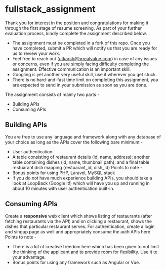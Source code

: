 # fullstack_assignment
Thank you for interest in the position and congratulations for making it through the first stage of resume screening.
As part of your further evaluation process, kindly complete the assignment described below. 
- The assignment must be completed in a fork of this repo. Once you have completed, submit a PR which will notify us that you are ready for us to review your work.
- Feel free to reach out (utkarsh@hrrealvalue.com) in case of any issues or concerns, even if you are simply facing difficulty completing the assignment. Effective communication is an important skill.
- Googling is yet another very useful skill, use it wherever you get stuck.
- There is no hard-and-fast time limit on completing this assignment, you are expected to send in your submission as soon as you are done.

The assignment consists of mainly two parts - 
- Building APIs
- Consuming APIs

## Building APIs
You are free to use any language and framework along with any database of your choice as long as the APIs cover the following bare minimum - 
- User authentication
- A table consisting of restaurant details (id, name, address); another table containing dishes (id, name, thumbnail path); and a final table restuarant dish mapping (restuarant_id, dish_id)
Points to note -
- Bonus points for using PHP, Laravel, MySQL stack
- If you do not have much experience building APIs, you should take a look at LoopBack (Google it!) which will have you up and running in about 10 minutes with user authentication built-in.

## Consuming APIs
Create a __responsive__ web client which shows listing of restaurants (after fetching restaurants via the API) and on clicking a restaurant, shows the dishes that particular restaurant serves. For authentication, create a login and singup page as well and appropriately consume the auth APIs here.
Points to note -
- There is a lot of creative freedom here which has been given to not limit the thinking of the applicant and to provide room for flexibility. Use it to your advantage.
- Bonus points for using any framework such as Angular or Vue.
